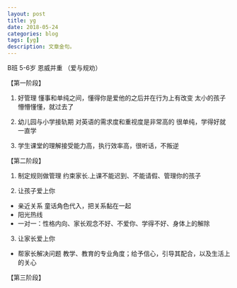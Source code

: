 ```yaml
---
layout: post
title: yg
date: 2018-05-24
categories: blog
tags: [yg]
description: 文章金句。
---
```



B班 5-6岁 恩威并重 （爱与规劝）

【第一阶段】
1. 好管理
懂事和单纯之间，懂得你是爱他的之后并在行为上有改变
太小的孩子懵懵懂懂，就过去了

2. 幼儿园与小学接轨期
对英语的需求度和重视度是非常高的
很单纯，学得好就一直学

3. 学生课堂的理解接受能力高，执行效率高，很听话，不叛逆

【第二阶段】
1. 制定规则做管理
约束家长.上课不能迟到、不能请假、管理你的孩子

2. 让孩子爱上你 
- 亲近关系 童话角色代入，把关系黏在一起
- 阳光热线
- 一对一：性格内向、家长观念不好、不爱你、学得不好、身体上的解除

3. 让家长爱上你
- 帮家长解决问题
教学、教育的专业角度；给予信心，引导其配合，以及生活上的关心

【第三阶段】
